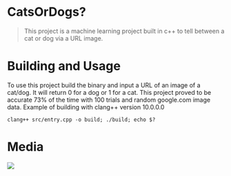 # CatsOrDogs?
> This project is a machine learning project built in c++ to tell between a cat or dog via a URL image.
# Building and Usage
 To use this project build the binary and input a URL of an image of a cat/dog. It will return 0 for a dog or 1 for a cat.
 This project proved to be accurate 73% of the time with 100 trials and random google.com image data.
 Example of building with clang++ version 10.0.0.0
 ```
 clang++ src/entry.cpp -o build; ./build; echo $?
 ```
# Media
 <img src="https://cdn.discordapp.com/attachments/764959698888687616/960583593757921330/Screenshot_from_2022-04-04_11-55-17.png" />
